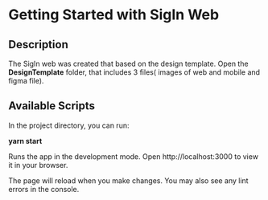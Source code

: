 # Getting Started with SigIn Web

## Description
The SigIn web was created that based on the design template.
Open the __DesignTemplate__ folder, that includes 3 files( images of web and mobile and figma file).

## Available Scripts
In the project directory, you can run:

__yarn start__

Runs the app in the development mode.
Open http://localhost:3000 to view it in your browser.

The page will reload when you make changes.
You may also see any lint errors in the console.

